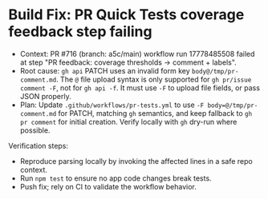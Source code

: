 # Build Fix: PR Quick Tests coverage feedback step failing

- Context: PR #716 (branch: a5c/main) workflow run 17778485508 failed at step "PR feedback: coverage thresholds -> comment + labels".
- Root cause: `gh api` PATCH uses an invalid form key `body@/tmp/pr-comment.md`. The `@` file upload syntax is only supported for `gh pr/issue comment -F`, not for `gh api -f`. It must use `-F` to upload file fields, or pass JSON properly.
- Plan: Update `.github/workflows/pr-tests.yml` to use `-F body=@/tmp/pr-comment.md` for PATCH, matching `gh` semantics, and keep fallback to `gh pr comment` for initial creation. Verify locally with `gh` dry-run where possible.

Verification steps:
- Reproduce parsing locally by invoking the affected lines in a safe repo context.
- Run `npm test` to ensure no app code changes break tests.
- Push fix; rely on CI to validate the workflow behavior.

